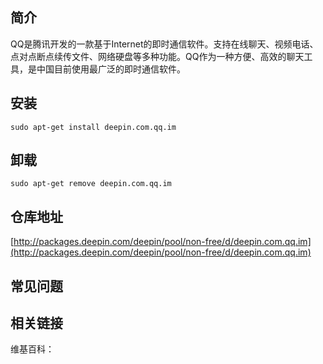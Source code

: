 ## 简介

QQ是腾讯开发的一款基于Internet的即时通信软件。支持在线聊天、视频电话、点对点断点续传文件、网络硬盘等多种功能。QQ作为一种方便、高效的聊天工具，是中国目前使用最广泛的即时通信软件。

## 安装

`sudo apt-get install deepin.com.qq.im`

## 卸载

`sudo apt-get remove deepin.com.qq.im`

## 仓库地址

[http://packages.deepin.com/deepin/pool/non-free/d/deepin.com.qq.im](http://packages.deepin.com/deepin/pool/non-free/d/deepin.com.qq.im)


## 常见问题


## 相关链接

维基百科：